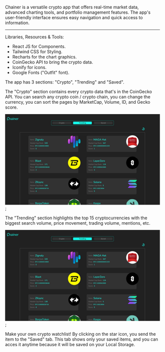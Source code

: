 
Chainer is a versatile crypto app that offers real-time market data, advanced charting tools, and portfolio management features. The app's user-friendly interface ensures easy navigation and quick access to information.

------------------
Libraries, Resources & Tools:
 * React JS for Components.
 * Tailwind CSS for Styling.
 * Recharts for the chart graphics.
 * CoinGecko API to bring the crypto data.
 * Iconify for icons.
 * Google Fonts ("Outfit" font).


The app has 3 sections: "Crypto", "Trending" and "Saved".

The "Crypto" section contains every crypto data that's in the CoinGecko API. You can search any crypto coin / crypto chain, you can change the currency, you can sort the pages by MarketCap, Volume, ID, and Gecko score.

 ![image](assets/projects/chainer-background.jpg);

The "Trending" section highlights the top 15 cryptocurrencies with the biggest search volume, price movement, trading volume, mentions, etc.

 ![image-background](assets/projects/chainer-background.jpg);



Make your own crypto watchlist! By clicking on the star icon, you send the item to the "Saved" tab. This tab shows only your saved items, and you can acces it anytime because it will be saved on your Local Storage.

